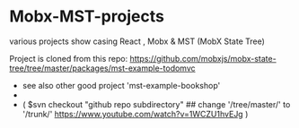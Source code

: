 # Mobx-MST-projects
various projects show casing React , Mobx &amp; MST (MobX State Tree)


Project is cloned from this repo: https://github.com/mobxjs/mobx-state-tree/tree/master/packages/mst-example-todomvc
- see also other good project 'mst-example-bookshop' 
- 
- ( $svn checkout  "github repo subdirectory"  ## change  '/tree/master/' to '/trunk/'  https://www.youtube.com/watch?v=1WCZU1hvEJg )
